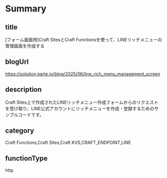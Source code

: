 # Summary

## title

[フォーム画面用]Craft SitesとCraft Functionsを使って、LINEリッチメニューの管理画面を作成する

## blogUrl

https://solution.karte.io/blog/2025/06/line_rich_menu_management_screen

## description

Craft Sites上で作成されたLINEリッチメニュー作成フォームからのリクエストを受け取り、LINE公式アカウントにリッチメニューを作成・登録するためのサンプルコードです。

## category

Craft Functions,Craft Sites,Craft KVS,CRAFT_ENDPOINT,LINE

## functionType

http